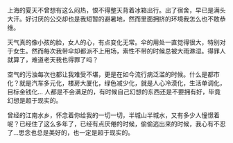 上海的夏天不曾想有这么闷热，恨不得整天背着冰箱出行。出了宿舍，早已是满头大汗。好讨厌的公交却也是我短暂的避暑地，然而里面拥挤的环境我怎么也不敢恭维。

天气真的像小孩的脸，女人的心，有点变化无常。伞的用处一直觉得很大，特别对于女生。然而每次我带伞却都派不上用场，索性不带的时候总被大雨淋湿。得罪人就算了，难道老天我也得罪了吗？

空气的污浊每次也都让我难受不堪，更是在如今流行病泛滥的时候。什么是都市化？就是汽车多元化，楼房大厦化，绿色减少化，就是人心冷漠化，生活单调化，目标金钱化…    人都是不会满足的，有时候自己幻想的东西还是不要拥有好，毕竟幻想是超于现实的。

曾经的江南水乡，怀念着你给我的一切一切，半城山半城水，又有多少人憧憬着呢？已经住了这么多年了，已经有点厌倦的时候，偷偷逃出来的时候，我心有不忍了…思念也总是美好的，也一定是超于现实的。